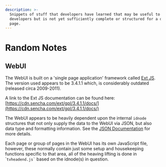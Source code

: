 ```yaml
---
description: >-
  Snippets of stuff that developers have learned that may be useful to other
  developers but is not yet sufficiently complete or structured for a dedicated
  page.
---
```


# Random Notes

## WebUI

The WebUI is built on a 'single page application' framework called [Ext JS](https://www.sencha.com/products/extjs/).  The version used appears to be 3.4.1.1 which, is considerably outdated (released circa 2009-2011).

A link to the Ext JS documentation can be found here: [https://cdn.sencha.com/ext/gpl/3.4.1.1/docs/](https://cdn.sencha.com/ext/gpl/3.4.1.1/docs/)

The WebUI appears to be heavily dependent upon the internal `idnode` structures that not only supply the data to the WebUI via JSON, but also data type and formatting information.  See the [JSON Documentation](json-api/) for more details.

Each page or group of pages in the WebUI has its own JavaScript file, however, these normally contain just some setup and housekeeping functions specific to that area, all of the heaving lifting is done in \``` tvheadend.js` `` based on the idnode(s) in question.
